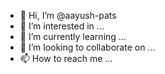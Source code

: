- 👋 Hi, I’m @aayush-pats
- 👀 I’m interested in ...
- 🌱 I’m currently learning ...
- 💞️ I’m looking to collaborate on ...
- 📫 How to reach me ...

<!---
aayush-pats/aayush-pats is a ✨ special ✨ repository because its `README.md` (this file) appears on your GitHub profile.
You can click the Preview link to take a look at your changes.
--->
